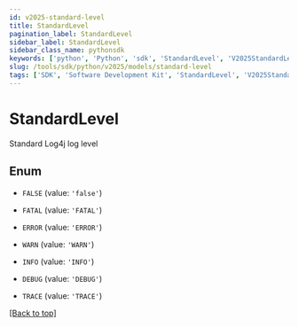 ```yaml
---
id: v2025-standard-level
title: StandardLevel
pagination_label: StandardLevel
sidebar_label: StandardLevel
sidebar_class_name: pythonsdk
keywords: ['python', 'Python', 'sdk', 'StandardLevel', 'V2025StandardLevel'] 
slug: /tools/sdk/python/v2025/models/standard-level
tags: ['SDK', 'Software Development Kit', 'StandardLevel', 'V2025StandardLevel']
---
```


# StandardLevel

Standard Log4j log level

## Enum

* `FALSE` (value: `'false'`)

* `FATAL` (value: `'FATAL'`)

* `ERROR` (value: `'ERROR'`)

* `WARN` (value: `'WARN'`)

* `INFO` (value: `'INFO'`)

* `DEBUG` (value: `'DEBUG'`)

* `TRACE` (value: `'TRACE'`)

[[Back to top]](#) 

